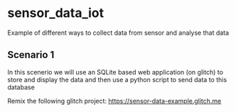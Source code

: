 # sensor_data_iot
Example of different ways to collect data from sensor and analyse that data

## Scenario 1
In this scenerio we will use an SQLite based web application (on glitch) to store and display the data and then use a python script to send data to this database

Remix the following glitch project:
https://sensor-data-example.glitch.me

